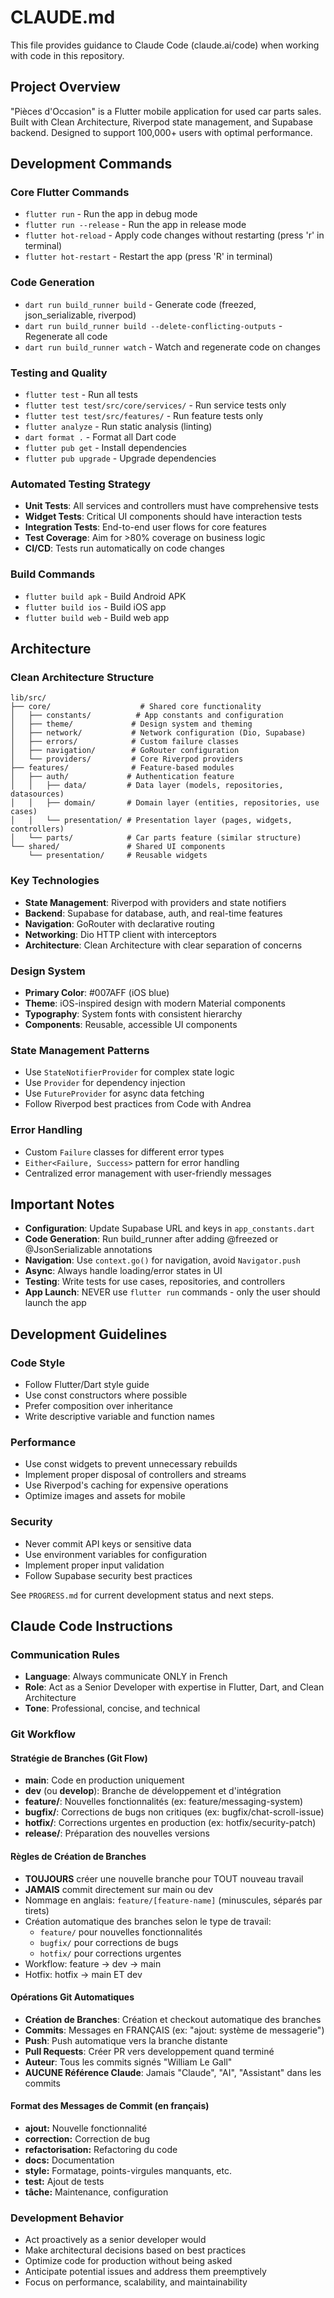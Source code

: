 # CLAUDE.md

This file provides guidance to Claude Code (claude.ai/code) when working with code in this repository.

## Project Overview

"Pièces d'Occasion" is a Flutter mobile application for used car parts sales. Built with Clean Architecture, Riverpod state management, and Supabase backend. Designed to support 100,000+ users with optimal performance.

## Development Commands

### Core Flutter Commands
- `flutter run` - Run the app in debug mode
- `flutter run --release` - Run the app in release mode
- `flutter hot-reload` - Apply code changes without restarting (press 'r' in terminal)
- `flutter hot-restart` - Restart the app (press 'R' in terminal)

### Code Generation
- `dart run build_runner build` - Generate code (freezed, json_serializable, riverpod)
- `dart run build_runner build --delete-conflicting-outputs` - Regenerate all code
- `dart run build_runner watch` - Watch and regenerate code on changes

### Testing and Quality
- `flutter test` - Run all tests
- `flutter test test/src/core/services/` - Run service tests only
- `flutter test test/src/features/` - Run feature tests only
- `flutter analyze` - Run static analysis (linting)
- `dart format .` - Format all Dart code
- `flutter pub get` - Install dependencies
- `flutter pub upgrade` - Upgrade dependencies

### Automated Testing Strategy
- **Unit Tests**: All services and controllers must have comprehensive tests
- **Widget Tests**: Critical UI components should have interaction tests
- **Integration Tests**: End-to-end user flows for core features
- **Test Coverage**: Aim for >80% coverage on business logic
- **CI/CD**: Tests run automatically on code changes

### Build Commands
- `flutter build apk` - Build Android APK
- `flutter build ios` - Build iOS app
- `flutter build web` - Build web app

## Architecture

### Clean Architecture Structure
```
lib/src/
├── core/                    # Shared core functionality
│   ├── constants/          # App constants and configuration
│   ├── theme/             # Design system and theming
│   ├── network/           # Network configuration (Dio, Supabase)
│   ├── errors/            # Custom failure classes
│   ├── navigation/        # GoRouter configuration
│   └── providers/         # Core Riverpod providers
├── features/              # Feature-based modules
│   ├── auth/             # Authentication feature
│   │   ├── data/         # Data layer (models, repositories, datasources)
│   │   ├── domain/       # Domain layer (entities, repositories, use cases)
│   │   └── presentation/ # Presentation layer (pages, widgets, controllers)
│   └── parts/            # Car parts feature (similar structure)
└── shared/               # Shared UI components
    └── presentation/     # Reusable widgets
```

### Key Technologies
- **State Management**: Riverpod with providers and state notifiers
- **Backend**: Supabase for database, auth, and real-time features  
- **Navigation**: GoRouter with declarative routing
- **Networking**: Dio HTTP client with interceptors
- **Architecture**: Clean Architecture with clear separation of concerns

### Design System
- **Primary Color**: #007AFF (iOS blue)
- **Theme**: iOS-inspired design with modern Material components
- **Typography**: System fonts with consistent hierarchy
- **Components**: Reusable, accessible UI components

### State Management Patterns
- Use `StateNotifierProvider` for complex state logic
- Use `Provider` for dependency injection
- Use `FutureProvider` for async data fetching
- Follow Riverpod best practices from Code with Andrea

### Error Handling
- Custom `Failure` classes for different error types
- `Either<Failure, Success>` pattern for error handling
- Centralized error management with user-friendly messages

## Important Notes

- **Configuration**: Update Supabase URL and keys in `app_constants.dart`
- **Code Generation**: Run build_runner after adding @freezed or @JsonSerializable annotations
- **Navigation**: Use `context.go()` for navigation, avoid `Navigator.push`
- **Async**: Always handle loading/error states in UI
- **Testing**: Write tests for use cases, repositories, and controllers
- **App Launch**: NEVER use `flutter run` commands - only the user should launch the app

## Development Guidelines

### Code Style
- Follow Flutter/Dart style guide
- Use const constructors where possible
- Prefer composition over inheritance
- Write descriptive variable and function names

### Performance
- Use const widgets to prevent unnecessary rebuilds
- Implement proper disposal of controllers and streams
- Use Riverpod's caching for expensive operations
- Optimize images and assets for mobile

### Security
- Never commit API keys or sensitive data
- Use environment variables for configuration
- Implement proper input validation
- Follow Supabase security best practices

See `PROGRESS.md` for current development status and next steps.

## Claude Code Instructions

### Communication Rules
- **Language**: Always communicate ONLY in French
- **Role**: Act as a Senior Developer with expertise in Flutter, Dart, and Clean Architecture
- **Tone**: Professional, concise, and technical

### Git Workflow

#### Stratégie de Branches (Git Flow)
- **main**: Code en production uniquement
- **dev** (ou **develop**): Branche de développement et d'intégration
- **feature/**: Nouvelles fonctionnalités (ex: feature/messaging-system)
- **bugfix/**: Corrections de bugs non critiques (ex: bugfix/chat-scroll-issue)
- **hotfix/**: Corrections urgentes en production (ex: hotfix/security-patch)
- **release/**: Préparation des nouvelles versions

#### Règles de Création de Branches
- **TOUJOURS** créer une nouvelle branche pour TOUT nouveau travail
- **JAMAIS** commit directement sur main ou dev
- Nommage en anglais: `feature/[feature-name]` (minuscules, séparés par tirets)
- Création automatique des branches selon le type de travail:
  - `feature/` pour nouvelles fonctionnalités
  - `bugfix/` pour corrections de bugs
  - `hotfix/` pour corrections urgentes
- Workflow: feature → dev → main
- Hotfix: hotfix → main ET dev

#### Opérations Git Automatiques
- **Création de Branches**: Création et checkout automatique des branches
- **Commits**: Messages en FRANÇAIS (ex: "ajout: système de messagerie")
- **Push**: Push automatique vers la branche distante
- **Pull Requests**: Créer PR vers developpement quand terminé
- **Auteur**: Tous les commits signés "William Le Gall"
- **AUCUNE Référence Claude**: Jamais "Claude", "AI", "Assistant" dans les commits

#### Format des Messages de Commit (en français)
- **ajout:** Nouvelle fonctionnalité
- **correction:** Correction de bug
- **refactorisation:** Refactoring du code
- **docs:** Documentation
- **style:** Formatage, points-virgules manquants, etc.
- **test:** Ajout de tests
- **tâche:** Maintenance, configuration

### Development Behavior
- Act proactively as a senior developer would
- Make architectural decisions based on best practices
- Optimize code for production without being asked
- Anticipate potential issues and address them preemptively
- Focus on performance, scalability, and maintainability